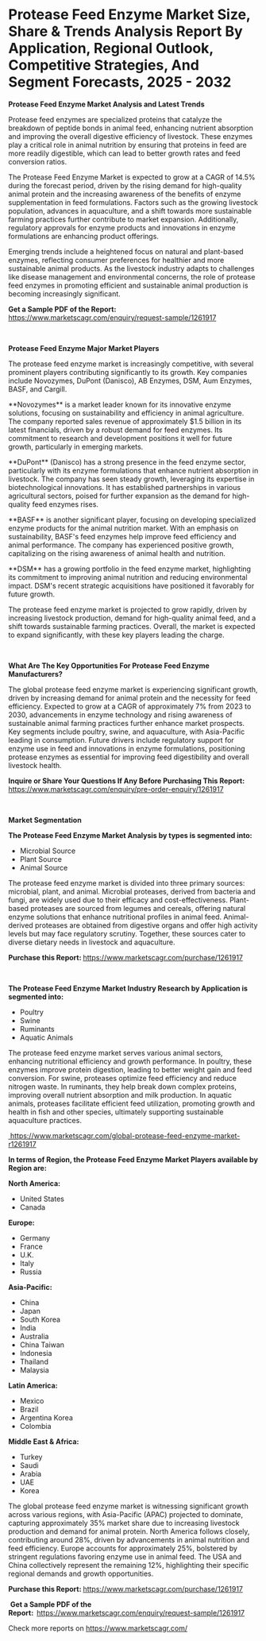 <p><h1>Protease Feed Enzyme Market Size, Share & Trends Analysis Report By Application, Regional Outlook, Competitive Strategies, And Segment Forecasts, 2025 - 2032</h1></p><p><strong>Protease Feed Enzyme Market Analysis and Latest Trends</strong></p>
<p><p>Protease feed enzymes are specialized proteins that catalyze the breakdown of peptide bonds in animal feed, enhancing nutrient absorption and improving the overall digestive efficiency of livestock. These enzymes play a critical role in animal nutrition by ensuring that proteins in feed are more readily digestible, which can lead to better growth rates and feed conversion ratios.</p><p>The Protease Feed Enzyme Market is expected to grow at a CAGR of 14.5% during the forecast period, driven by the rising demand for high-quality animal protein and the increasing awareness of the benefits of enzyme supplementation in feed formulations. Factors such as the growing livestock population, advances in aquaculture, and a shift towards more sustainable farming practices further contribute to market expansion. Additionally, regulatory approvals for enzyme products and innovations in enzyme formulations are enhancing product offerings. </p><p>Emerging trends include a heightened focus on natural and plant-based enzymes, reflecting consumer preferences for healthier and more sustainable animal products. As the livestock industry adapts to challenges like disease management and environmental concerns, the role of protease feed enzymes in promoting efficient and sustainable animal production is becoming increasingly significant.</p></p>
<p><strong>Get a Sample PDF of the Report:&nbsp;</strong> <a href="https://www.marketscagr.com/enquiry/request-sample/1261917?utm_campaign=2483&utm_medium=2&utm_source=Github&utm_content=ia&utm_term=03042025&utm_id=protease-feed-enzyme">https://www.marketscagr.com/enquiry/request-sample/1261917</a></p>
<p>&nbsp;</p>
<p><strong>Protease Feed Enzyme Major Market Players</strong></p>
<p><p>The protease feed enzyme market is increasingly competitive, with several prominent players contributing significantly to its growth. Key companies include Novozymes, DuPont (Danisco), AB Enzymes, DSM, Aum Enzymes, BASF, and Cargill.</p><p>**Novozymes** is a market leader known for its innovative enzyme solutions, focusing on sustainability and efficiency in animal agriculture. The company reported sales revenue of approximately $1.5 billion in its latest financials, driven by a robust demand for feed enzymes. Its commitment to research and development positions it well for future growth, particularly in emerging markets.</p><p>**DuPont** (Danisco) has a strong presence in the feed enzyme sector, particularly with its enzyme formulations that enhance nutrient absorption in livestock. The company has seen steady growth, leveraging its expertise in biotechnological innovations. It has established partnerships in various agricultural sectors, poised for further expansion as the demand for high-quality feed enzymes rises.</p><p>**BASF** is another significant player, focusing on developing specialized enzyme products for the animal nutrition market. With an emphasis on sustainability, BASF's feed enzymes help improve feed efficiency and animal performance. The company has experienced positive growth, capitalizing on the rising awareness of animal health and nutrition.</p><p>**DSM** has a growing portfolio in the feed enzyme market, highlighting its commitment to improving animal nutrition and reducing environmental impact. DSM's recent strategic acquisitions have positioned it favorably for future growth.</p><p>The protease feed enzyme market is projected to grow rapidly, driven by increasing livestock production, demand for high-quality animal feed, and a shift towards sustainable farming practices. Overall, the market is expected to expand significantly, with these key players leading the charge.</p></p>
<p>&nbsp;</p>
<p><strong>What Are The Key Opportunities For Protease Feed Enzyme Manufacturers?</strong></p>
<p><p>The global protease feed enzyme market is experiencing significant growth, driven by increasing demand for animal protein and the necessity for feed efficiency. Expected to grow at a CAGR of approximately 7% from 2023 to 2030, advancements in enzyme technology and rising awareness of sustainable animal farming practices further enhance market prospects. Key segments include poultry, swine, and aquaculture, with Asia-Pacific leading in consumption. Future drivers include regulatory support for enzyme use in feed and innovations in enzyme formulations, positioning protease enzymes as essential for improving feed digestibility and overall livestock health.</p></p>
<p><strong>Inquire or Share Your Questions If Any Before Purchasing This Report:</strong> <a href="https://www.marketscagr.com/enquiry/pre-order-enquiry/1261917?utm_campaign=2483&utm_medium=2&utm_source=Github&utm_content=ia&utm_term=03042025&utm_id=protease-feed-enzyme">https://www.marketscagr.com/enquiry/pre-order-enquiry/1261917</a></p>
<p>&nbsp;</p>
<p><strong>Market Segmentation</strong></p>
<p><strong>The Protease Feed Enzyme Market Analysis by types is segmented into:</strong></p>
<p><ul><li>Microbial Source</li><li>Plant Source</li><li>Animal Source</li></ul></p>
<p><p>The protease feed enzyme market is divided into three primary sources: microbial, plant, and animal. Microbial proteases, derived from bacteria and fungi, are widely used due to their efficacy and cost-effectiveness. Plant-based proteases are sourced from legumes and cereals, offering natural enzyme solutions that enhance nutritional profiles in animal feed. Animal-derived proteases are obtained from digestive organs and offer high activity levels but may face regulatory scrutiny. Together, these sources cater to diverse dietary needs in livestock and aquaculture.</p></p>
<p><strong>Purchase this Report:&nbsp;</strong><a href="https://www.marketscagr.com/purchase/1261917?utm_campaign=2483&utm_medium=2&utm_source=Github&utm_content=ia&utm_term=03042025&utm_id=protease-feed-enzyme">https://www.marketscagr.com/purchase/1261917</a></p>
<p>&nbsp;</p>
<p><strong>The Protease Feed Enzyme Market Industry Research by Application is segmented into:</strong></p>
<p><ul><li>Poultry</li><li>Swine</li><li>Ruminants</li><li>Aquatic Animals</li></ul></p>
<p><p>The protease feed enzyme market serves various animal sectors, enhancing nutritional efficiency and growth performance. In poultry, these enzymes improve protein digestion, leading to better weight gain and feed conversion. For swine, proteases optimize feed efficiency and reduce nitrogen waste. In ruminants, they help break down complex proteins, improving overall nutrient absorption and milk production. In aquatic animals, proteases facilitate efficient feed utilization, promoting growth and health in fish and other species, ultimately supporting sustainable aquaculture practices.</p></p>
<p><a href="https://www.marketscagr.com/global-protease-feed-enzyme-market-r1261917?utm_campaign=2483&utm_medium=2&utm_source=Github&utm_content=ia&utm_term=03042025&utm_id=protease-feed-enzyme">&nbsp;https://www.marketscagr.com/global-protease-feed-enzyme-market-r1261917</a></p>
<p><strong>In terms of Region, the Protease Feed Enzyme Market Players available by Region are:</strong></p>
<p>
    <p> <strong> North America: </strong>
        <ul>
            <li>United States</li>
            <li>Canada</li>
        </ul>
        </p> 
    <p> <strong> Europe: </strong>
        <ul>
            <li>Germany</li>
            <li>France</li>
            <li>U.K.</li>
            <li>Italy</li>
            <li>Russia</li>
        </ul>
        </p> 
    <p> <strong> Asia-Pacific: </strong>
        <ul>
            <li>China</li>
            <li>Japan</li>
            <li>South Korea</li>
            <li>India</li>
            <li>Australia</li>
            <li>China Taiwan</li>
            <li>Indonesia</li>
            <li>Thailand</li>
            <li>Malaysia</li>
        </ul>
        </p> 
    <p> <strong> Latin America: </strong>
        <ul>
            <li>Mexico</li>
            <li>Brazil</li>
            <li>Argentina Korea</li>
            <li>Colombia</li>
        </ul>
        </p> 
    <p> <strong> Middle East & Africa: </strong>
        <ul>
            <li>Turkey</li>
            <li>Saudi</li>
            <li>Arabia</li>
            <li>UAE</li>
            <li>Korea</li>
        </ul>
    </p>
    </p>
<p><p>The global protease feed enzyme market is witnessing significant growth across various regions, with Asia-Pacific (APAC) projected to dominate, capturing approximately 35% market share due to increasing livestock production and demand for animal protein. North America follows closely, contributing around 28%, driven by advancements in animal nutrition and feed efficiency. Europe accounts for approximately 25%, bolstered by stringent regulations favoring enzyme use in animal feed. The USA and China collectively represent the remaining 12%, highlighting their specific regional demands and growth opportunities.</p></p>
<p><strong>Purchase this Report: </strong><a href="https://www.marketscagr.com/purchase/1261917?utm_campaign=2483&utm_medium=2&utm_source=Github&utm_content=ia&utm_term=03042025&utm_id=protease-feed-enzyme">https://www.marketscagr.com/purchase/1261917</a></p>
<p>&nbsp;<strong>Get a Sample PDF of the Report:&nbsp;&nbsp;</strong><a href="https://www.marketscagr.com/enquiry/request-sample/1261917?utm_campaign=2483&utm_medium=2&utm_source=Github&utm_content=ia&utm_term=03042025&utm_id=protease-feed-enzyme">https://www.marketscagr.com/enquiry/request-sample/1261917</a></p>
<p><strong></strong></p>
<p>Check more reports on <a href="https://www.marketscagr.com/?utm_campaign=2483&utm_medium=2&utm_source=Github&utm_content=ia&utm_term=03042025&utm_id=protease-feed-enzyme">https://www.marketscagr.com/</a></p>